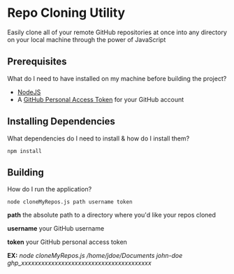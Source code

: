 # Repo Cloning Utility

Easily clone all of your remote GitHub repositories at once into any directory on your local machine through the power of JavaScript

## Prerequisites

What do I need to have installed on my machine before building the project?

- [NodeJS](https://nodejs.org/en/download)
- A [GitHub Personal Access Token](https://docs.github.com/en/authentication/keeping-your-account-and-data-secure/managing-your-personal-access-tokens) for your GitHub account

## Installing Dependencies

What dependencies do I need to install & how do I install them?

`npm install`

## Building

How do I run the application?

`node cloneMyRepos.js path username token`

**path** the absolute path to a directory where you'd like your repos cloned

**username** your GitHub username

**token** your GitHub personal access token

**EX:** *node cloneMyRepos.js /home/jdoe/Documents john-doe ghp_xxxxxxxxxxxxxxxxxxxxxxxxxxxxxxxxxxxxxxx*
